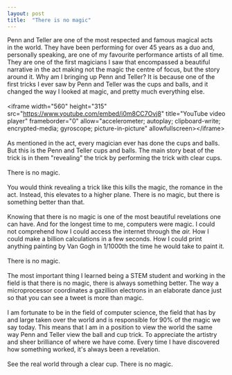```yaml
---
layout: post
title:  "There is no magic"
---
```


<div dir="ltr"><div>Penn and Teller are one of the most respected and famous magical 
acts in the world. They have been performing for over 45 years as a duo 
and, personally speaking, are one of my favourite performance artists of
 all time. They are one of the first magicians I saw that encompassed a 
beautiful narrative in the act making not the magic the centre of focus,
 but the story around it. Why am I bringing up Penn and Teller? It is 
because one of the first tricks I ever saw by Penn and Teller was the 
cups and balls, and it changed the way I looked at magic, and pretty 
much everything else.<br></div><div><br></div><div>&lt;iframe width=&quot;560&quot; height=&quot;315&quot; src=&quot;<a href="https://www.youtube.com/embed/i0m8CC7Ovj8" target="_blank">https://www.youtube.com/embed/i0m8CC7Ovj8</a>&quot;
 title=&quot;YouTube video player&quot; frameborder=&quot;0&quot; allow=&quot;accelerometer; 
autoplay; clipboard-write; encrypted-media; gyroscope; 
picture-in-picture&quot; allowfullscreen&gt;&lt;/iframe&gt;</div><div><br></div><div>As
 mentioned in the act, every magician ever has done the cups and balls. 
But this is the Penn and Teller cups and balls. The main story beat of 
the trick is in them &quot;revealing&quot; the trick by performing the trick with 
clear cups.<br></div><div><br></div><div>There is no magic.</div><div><br></div><div>You
 would think revealing a trick like this kills the magic, the romance in
 the act. Instead, this elevates to a higher plane. There is no magic, 
but there is something better than that.</div><div><br></div><div>Knowing
 that there is no magic is one of the most beautiful revelations one can
 have. And for the longest time to me, computers were magic. I could not
 comprehend how I could access the internet through the <i>air. </i>How I
 could make a billion calculations in a few seconds. How I could print 
anything painting by Van Gogh in 1/1000th the time he would take to 
paint it.</div><div><br></div><div>There is no magic.</div><div><br></div><div>The
 most important thing I learned being a STEM student and working in the 
field is that there is no magic, there is always something better. The 
way a microprocessor coordinates a gazillion electrons in an elaborate 
dance just so that you can see a tweet is more than magic. <br></div><div><br></div><div>I
 am fortunate to be in the field of computer science, the field that has
 by and large taken over the world and is responsible for 90% of the 
magic we say today. This means that I am in a position to view the world
 the same way Penn and Teller view the ball and cup trick. To appreciate
 the artistry and sheer brilliance of where we have come. Every time I 
have discovered how something worked, it&#39;s always been a revelation. <br></div><div><br></div><div>See the real world through a clear cup. There is no magic.</div></div>
